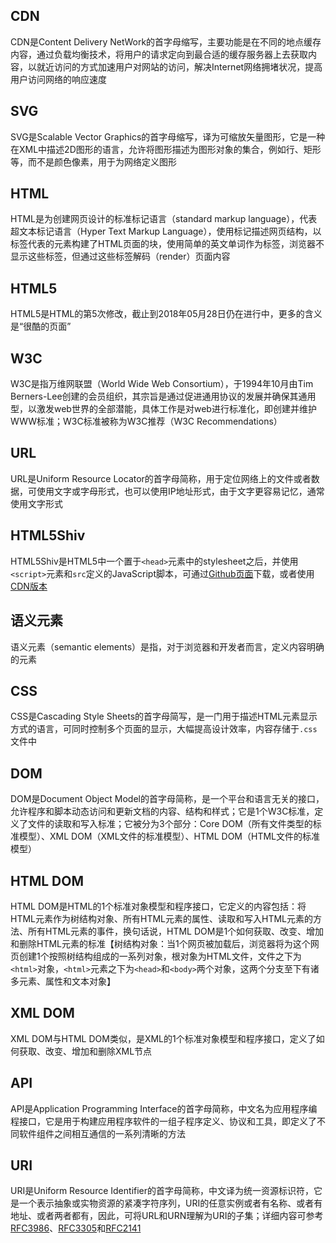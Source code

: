 ## CDN
CDN是Content Delivery NetWork的首字母缩写，主要功能是在不同的地点缓存内容，通过负载均衡技术，将用户的请求定向到最合适的缓存服务器上去获取内容，以就近访问的方式加速用户对网站的访问，解决Internet网络拥堵状况，提高用户访问网络的响应速度

## SVG
SVG是Scalable Vector Graphics的首字母缩写，译为可缩放矢量图形，它是一种在XML中描述2D图形的语言，允许将图形描述为图形对象的集合，例如行、矩形等，而不是颜色像素，用于为网络定义图形

## HTML
HTML是为创建网页设计的标准标记语言（standard markup language），代表超文本标记语言（Hyper Text Markup Language），使用标记描述网页结构，以标签代表的元素构建了HTML页面的块，使用简单的英文单词作为标签，浏览器不显示这些标签，但通过这些标签解码（render）页面内容

## HTML5
HTML5是HTML的第5次修改，截止到2018年05月28日仍在进行中，更多的含义是“很酷的页面”

## W3C
W3C是指万维网联盟（World Wide Web Consortium），于1994年10月由Tim Berners-Lee创建的会员组织，其宗旨是通过促进通用协议的发展并确保其通用型，以激发web世界的全部潜能，具体工作是对web进行标准化，即创建并维护WWW标准；W3C标准被称为W3C推荐（W3C Recommendations）

## URL
URL是Uniform Resource Locator的首字母简称，用于定位网络上的文件或者数据，可使用文字或字母形式，也可以使用IP地址形式，由于文字更容易记忆，通常使用文字形式

## HTML5Shiv
HTML5Shiv是HTML5中一个置于`<head>`元素中的stylesheet之后，并使用`<script>`元素和`src`定义的JavaScript脚本，可通过[Github页面](https://github.com/aFarkas/html5shiv)下载，或者使用[CDN版本](https://oss.maxcdn.com/libs/html5shiv/3.7.0/html5shiv.js)

## 语义元素
语义元素（semantic elements）是指，对于浏览器和开发者而言，定义内容明确的元素

## CSS
CSS是Cascading Style Sheets的首字母简写，是一门用于描述HTML元素显示方式的语言，可同时控制多个页面的显示，大幅提高设计效率，内容存储于`.css`文件中

## DOM
DOM是Document Object Model的首字母简称，是一个平台和语言无关的接口，允许程序和脚本动态访问和更新文档的内容、结构和样式；它是1个W3C标准，定义了文件的读取和写入标准；它被分为3个部分：Core DOM（所有文件类型的标准模型）、XML DOM（XML文件的标准模型）、HTML DOM（HTML文件的标准模型）

## HTML DOM
HTML DOM是HTML的1个标准对象模型和程序接口，它定义的内容包括：将HTML元素作为树结构对象、所有HTML元素的属性、读取和写入HTML元素的方法、所有HTML元素的事件，换句话说，HTML DOM是1个如何获取、改变、增加和删除HTML元素的标准【树结构对象：当1个网页被加载后，浏览器将为这个网页创建1个按照树结构组成的一系列对象，根对象为HTML文件，文件之下为`<html>`对象，`<html>`元素之下为`<head>`和`<body>`两个对象，这两个分支至下有诸多元素、属性和文本对象】

## XML DOM
XML DOM与HTML DOM类似，是XML的1个标准对象模型和程序接口，定义了如何获取、改变、增加和删除XML节点

## API
API是Application Programming Interface的首字母简称，中文名为应用程序编程接口，它是用于构建应用程序软件的一组子程序定义、协议和工具，即定义了不同软件组件之间相互通信的一系列清晰的方法

## URI
URI是Uniform Resource Identifier的首字母简称，中文译为统一资源标识符，它是一个表示抽象或实物资源的紧凑字符序列，URI的任意实例或者有名称、或者有地址、或者两者都有，因此，可将URL和URN理解为URI的子集；详细内容可参考[RFC3986](https://tools.ietf.org/html/rfc3986)、[RFC3305](https://tools.ietf.org/html/rfc3305)和[RFC2141](https://tools.ietf.org/html/rfc2141)